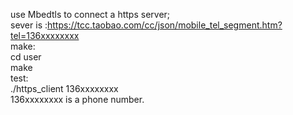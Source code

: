 use Mbedtls to connect a https server;   
sever is :https://tcc.taobao.com/cc/json/mobile_tel_segment.htm?tel=136xxxxxxxx    
make:   
	cd user   
	make    
test:   
	./https_client 136xxxxxxxx    
	136xxxxxxxx is a phone number.   



